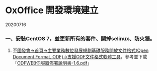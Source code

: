 # OxOffice 開發環境建立
20200716

### 一、安裝CentOS 7，並更新所有的套件、關掉selinux、防火牆。

1. 至[國發會→首頁→主要業務數位發展規劃基礎服務開放文件格式(Open Document Format, ODF)→支援ODF文件格式軟體工具](https://www.ndc.gov.tw/cp.aspx?n=32A75A78342B669D&s=68798FA6FAE753EC)，參考並下載「[ODFWEB伺服器佈署說明書-1.6.pdf](https://ws.ndc.gov.tw/Download.ashx?u=LzAwMS9hZG1pbmlzdHJhdG9yLzEwL3JlbGZpbGUvNTU2Ni85MzAwL2Y5NTAzOWY1LTU5MjMtNDY1ZS1hZDc2LTI5YWQ1ZWFkM2RlYS5wZGY%3d&n=T0RGV0VC5Ly65pyN5Zmo5L2I572y6Kqq5piO5pu4LTEuNi5wZGY%3d&icon=..pdf)」

    